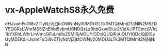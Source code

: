 # vx-AppleWatchS8永久免费
dHJvamFuOi8vZTIyNzVjZjktOWNhNy00MDU3LTk3MTQtMmI2NjNlN2M5ZDY5QGRsLWhrMS5lZnBhbi5vbmU6NDQzLz9hbGxvd0luc2VjdXJlPTEmcGVlcj1kYXRhLWhrLmVmcGFuLm9uZSMlRjAlOUYlODclQUQlRjAlOUYlODclQjBISyUyMDEKdHJvamFuOi8vZTIyNzVjZjktOWNy00MDU3LTk3MTQtMmI2NjNjNlN
